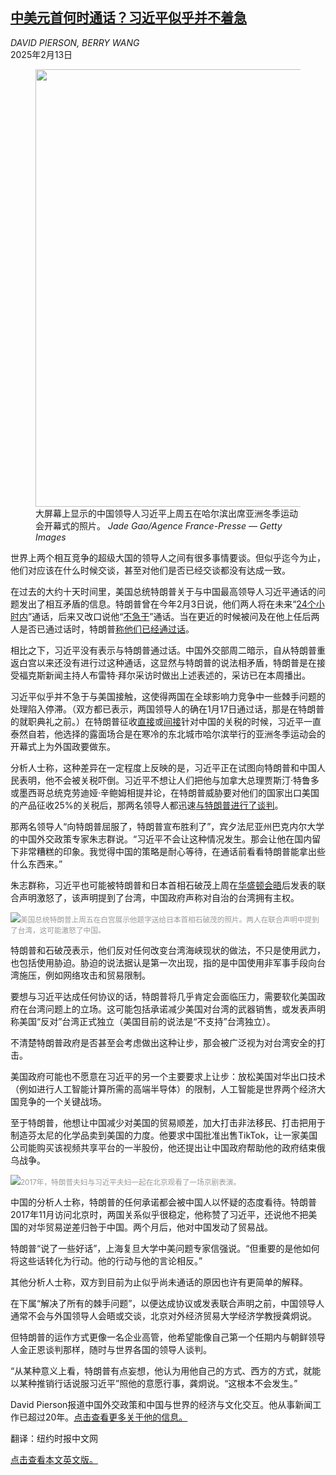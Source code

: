 <!--1739408821000-->
[中美元首何时通话？习近平似乎并不着急](https://cn.nytimes.com/world/20250213/trump-xi-china-talks/)
------

<address>DAVID PIERSON, BERRY WANG</address><time pudate="2025-02-13 08:56:15" datetime="2025-02-13 08:56:15">2025年2月13日</time><figure><img src="https://images.weserv.nl/?url=static01.nyt.com/images/2025/02/12/multimedia/12china-diplo-01-cfkm/12china-diplo-01-cfkm-master1050.jpg" width="1050" height="700"><figcaption>大屏幕上显示的中国领导人习近平上周五在哈尔滨出席亚洲冬季运动会开幕式的照片。 <cite>Jade Gao/Agence France-Presse — Getty Images</cite></figcaption></figure><section><p>世界上两个相互竞争的超级大国的领导人之间有很多事情要谈。但似乎迄今为止，他们对应该在什么时候交谈，甚至对他们是否已经交谈都没有达成一致。</p><p>在过去的大约十天时间里，美国总统特朗普关于与中国最高领导人习近平通话的问题发出了相互矛盾的信息。特朗普曾在今年2月3日说，他们两人将在未来“<a href="https://www.nytimes.com/live/2025/02/03/us/trump-tariffs" title="Link: https://www.nytimes.com/live/2025/02/03/us/trump-tariffs">24个小时内</a>”通话，后来又改口说他“<a href="https://cn.nytimes.com/business/20250205/trump-tariffs-china/" title="Link: https://cn.nytimes.com/business/20250205/trump-tariffs-china/">不急于</a>”通话。当在更近的时候被问及在他上任后两人是否已通过话时，特朗普<a href="https://www.nytimes.com/live/2025/02/03/us/trump-tariffs/" title="Link: https://www.nytimes.com/live/2025/02/03/us/trump-tariffs/">称他们已经通过话</a>。</p><p>相比之下，习近平没有表示与特朗普通过话。中国外交部周二暗示，自从特朗普重返白宫以来还没有进行过这种通话，这显然与特朗普的说法相矛盾，特朗普是在接受福克斯新闻主持人布雷特·拜尔采访时做出上述表述的，采访已在本周播出。</p><p>习近平似乎并不急于与美国接触，这使得两国在全球影响力竞争中一些棘手问题的处理陷入停滞。（双方都已表示，两国领导人的确在1月17日通过话，那是在特朗普的就职典礼之前。）在特朗普征收<a href="https://www.nytimes.com/2025/02/01/us/politics/canada-mexico-china-trump-tariffs.html" title="Link: https://www.nytimes.com/2025/02/01/us/politics/canada-mexico-china-trump-tariffs.html">直接</a>或<a href="https://cn.nytimes.com/business/20250211/china-trump-tariffs-steel-aluminum/" title="Link: https://cn.nytimes.com/business/20250211/china-trump-tariffs-steel-aluminum/">间接</a>针对中国的关税的时候，习近平一直泰然自若，他选择的露面场合是在寒冷的东北城市哈尔滨举行的亚洲冬季运动会的开幕式上为外国政要做东。</p><p>分析人士称，这种差异在一定程度上反映的是，习近平正在试图向特朗普和中国人民表明，他不会被关税吓倒。习近平不想让人们把他与加拿大总理贾斯汀·特鲁多或墨西哥总统克劳迪娅·辛鲍姆相提并论，在特朗普威胁要对他们的国家出口美国的产品征收25%的关税后，那两名领导人都迅速<a href="https://www.nytimes.com/2025/02/04/world/canada/mexico-canada-trump-tariff-deals.html" title="Link: https://www.nytimes.com/2025/02/04/world/canada/mexico-canada-trump-tariff-deals.html">与特朗普进行了谈判</a>。</p><p>那两名领导人“向特朗普屈服了，特朗普宣布胜利了”，宾夕法尼亚州巴克内尔大学的中国外交政策专家朱志群说。“习近平不会让这种情况发生。那会让他在国内留下非常糟糕的印象。我觉得中国的策略是耐心等待，在通话前看看特朗普能拿出些什么东西来。”</p><p>朱志群称，习近平也可能被特朗普和日本首相石破茂上周在<a href="https://www.nytimes.com/2025/02/06/world/asia/japan-ishiba-trump-summit.html" title="Link: https://www.nytimes.com/2025/02/06/world/asia/japan-ishiba-trump-summit.html">华盛顿会晤</a>后发表的联合声明激怒了，该声明提到了台湾，中国政府声称对自治的台湾拥有主权。</p><p><img src="https://images.weserv.nl/?url=static01.nyt.com/images/2025/02/12/multimedia/12china-diplo-02-cfkm/12china-diplo-02-cfkm-master1050.jpg"><small style="color: #999;">美国总统特朗普上周五在白宫展示他题字送给日本首相石破茂的照片。两人在联合声明中提到了台湾，这可能激怒了中国。</small></p><p>特朗普和石破茂表示，他们反对任何改变台湾海峡现状的做法，不只是使用武力，也包括使用胁迫。胁迫的说法据认是第一次出现，指的是中国使用非军事手段向台湾施压，例如网络攻击和贸易限制。</p><p>要想与习近平达成任何协议的话，特朗普将几乎肯定会面临压力，需要软化美国政府在台湾问题上的立场。这可能包括承诺减少美国对台湾的武器销售，或发表声明称美国“反对”台湾正式独立（美国目前的说法是“不支持”台湾独立）。</p><p>不清楚特朗普政府是否甚至会考虑做出这种让步，那会被广泛视为对台湾安全的打击。</p><p>美国政府可能也不愿意在习近平的另一个主要要求上让步：放松美国对华出口技术（例如进行人工智能计算所需的高端半导体）的限制，人工智能是世界两个经济大国竞争的一个关键战场。</p><p>至于特朗普，他想让中国减少对美国的贸易顺差，加大打击非法移民、打击把用于制造芬太尼的化学品卖到美国的力度。他要求中国批准出售TikTok，让一家美国公司能购买该视频共享平台的一半股份，他还提出让中国政府帮助他的政府结束俄乌战争。</p><p><img src="https://images.weserv.nl/?url=static01.nyt.com/images/2025/02/12/multimedia/12china-diplo-03-cfkm/12china-diplo-03-cfkm-master1050.jpg"><small style="color: #999;">2017年，特朗普夫妇与习近平夫妇一起在北京观看了一场京剧表演。</small></p><p>中国的分析人士称，特朗普的任何承诺都会被中国人以怀疑的态度看待。特朗普2017年11月访问北京时，两国关系似乎很稳定，他称赞了习近平，还说他不把美国的对华贸易逆差归咎于中国。两个月后，他对中国发动了贸易战。</p><p>特朗普“说了一些好话”，上海复旦大学中美问题专家信强说。“但重要的是他如何将这些话转化为行动。他的行动与他的言论相反。”</p><p>其他分析人士称，双方到目前为止似乎尚未通话的原因也许有更简单的解释。</p><p>在下属“解决了所有的棘手问题”，以便达成协议或发表联合声明之前，中国领导人通常不会与外国领导人会晤或交谈，北京对外经济贸易大学经济学教授龚炯说。</p><p>但特朗普的运作方式更像一名企业高管，他希望能像自己第一个任期内与朝鲜领导人金正恩谈判那样，随时与世界各国的领导人谈判。</p><p>“从某种意义上看，特朗普有点妄想，他认为用他自己的方式、西方的方式，就能以某种推销行话说服习近平”照他的意愿行事，龚炯说。“这根本不会发生。”<br></p></section><footer><p>David Pierson报道中国外交政策和中国与世界的经济与文化交互。他从事新闻工作已超过20年。<a rel="nofollow" target="_blank" href="https://www.nytimes.com/by/david-pierson" title="Link: https://www.nytimes.com/by/david-pierson">点击查看更多关于他的信息。</a></p><p>翻译：纽约时报中文网</p><a rel="nofollow" target="_blank" href="https://www.nytimes.com/2025/02/12/world/asia/trump-xi-china-talks.html">点击查看本文英文版。</a></footer>
